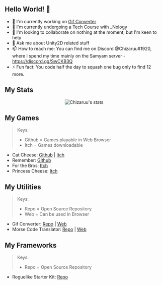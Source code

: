 ## Hello World! 👋

- 🔭 I'm currently working on [Gif Converter](https://github.com/Chizaruu/gif-converter)
- 🌱 I'm currently undergoing a Tech Course with _Nology
- 👯 I'm looking to collaborate on nothing at the moment, but I'm keen to help
- 💬 Ask me about Unity2D related stuff
- 📫 How to reach me: You can find me on Discord @Chizaruu#1920, where I spend my time mainly on the Samyam server -https://discord.gg/SwCKB3Q
- ⚡ Fun fact: You code half the day to squash one bug only to find 12 more.

## My Stats

<p align="center">
  <img src="https://github-profile-trophy.vercel.app/?username=Chizaruu&row=1&theme=onedark" alt="Chizaruu's stats"/>
</p>

## My Games

> Keys:
> - Github = Games playable in Web Browser
> - Itch = Games downloadable
- Cat Cheese: [Github](https://chizaruu.github.io/cat-cheese/) | [Itch](https://chizaruu.itch.io/cat-cheese)
- Remember: [Github](https://chizaruu.github.io/remember/)
- For the Bros: [Itch](https://chizaruu.itch.io/for-the-bros)
- Princess Cheese: [Itch](https://chizaruu.itch.io/princess-cheese)


## My Utilities 

> Keys:
> - Repo = Open Source Repository
> - Web = Can be used in Browser

- Gif Converter: [Repo](https://github.com/Chizaruu/gif-converter) | [Web](https://chizaruu.github.io/gif-converter/)
- Morse Code Translator: [Repo](https://github.com/Chizaruu/morse-code-translator) | [Web](https://chizaruu.github.io/morse-code-translator)

## My Frameworks

> Keys:
> - Repo = Open Source Repository

- Roguelike Starter Kit: [Repo](https://github.com/Chizaruu/rlsktd)
